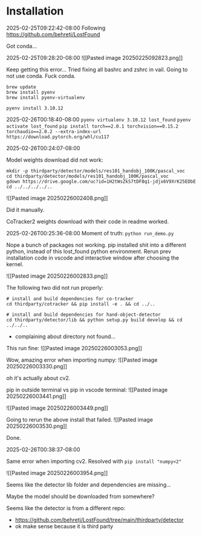 
# Installation

2025-02-25T09:22:42-08:00
Following https://github.com/behretj/LostFound

Got conda...

2025-02-25T09:28:20-08:00
![[Pasted image 20250225092823.png]]

Keep getting this error... Tried fixing all bashrc and zshrc in vail. Going to not use conda. Fuck conda.

```
brew update
brew install pyenv
brew install pyenv-virtualenv

```

`pyenv install 3.10.12`

2025-02-26T00:18:40-08:00
`pyenv virtualenv 3.10.12 lost_found`
`pyenv activate lost_found`
`pip install torch==2.0.1 torchvision==0.15.2 torchaudio==2.0.2 --extra-index-url https://download.pytorch.org/whl/cu117`


2025-02-26T00:24:07-08:00

Model weights download did not work:
```
mkdir -p thirdparty/detector/models/res101_handobj_100K/pascal_voc
cd thirdparty/detector/models/res101_handobj_100K/pascal_voc
gdown https://drive.google.com/uc?id=1H2tWsZkS7tDF8q1-jdjx6V9XrK25EDbE
cd ../../../../..
```

![[Pasted image 20250226002408.png]]

Did it manually.

CoTracker2 weights download with their code in readme worked.

2025-02-26T00:25:36-08:00
Moment of truth:
`python run_demo.py `

Nope a bunch of packages not working. pip installed shit into a different python, instead of this lost_found python environment.
Rerun prev installation code in vscode and interactive window after choosing the kernel.

![[Pasted image 20250226002833.png]]

The following two did not run properly:
```
# install and build dependencies for co-tracker
cd thirdparty/cotracker && pip install -e . && cd ../..

# install and build dependencies for hand-object-detector
cd thirdparty/detector/lib && python setup.py build develop && cd ../../..
```
- complaining about directory not found...

This run fine:
![[Pasted image 20250226003053.png]]

Wow, amazing error when importing numpy:
![[Pasted image 20250226003330.png]]

oh it's actually about cv2.

pip in outside terminal vs pip in vscode terminal:
![[Pasted image 20250226003441.png]]

![[Pasted image 20250226003449.png]]

Going to rerun the above install that failed.
![[Pasted image 20250226003530.png]]


Done.

2025-02-26T00:38:37-08:00

Same error when importing cv2.
Resolved with `pip install "numpy<2"`

![[Pasted image 20250226003954.png]]

Seems like the detector lib folder and dependencies are missing...

Maybe the model should be downloaded from somewhere?

Seems like the detector is from a different repo:
- https://github.com/behretj/LostFound/tree/main/thirdparty/detector
- ok make sense because it is third party





